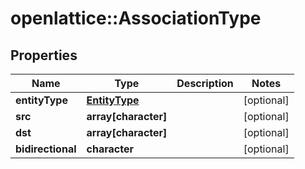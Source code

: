 # openlattice::AssociationType

## Properties
Name | Type | Description | Notes
------------ | ------------- | ------------- | -------------
**entityType** | [**EntityType**](EntityType.md) |  | [optional] 
**src** | **array[character]** |  | [optional] 
**dst** | **array[character]** |  | [optional] 
**bidirectional** | **character** |  | [optional] 


